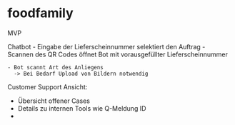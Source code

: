 # foodfamily
MVP


  Chatbot
    - Eingabe der Lieferscheinnummer selektiert den Auftrag
    - Scannen des QR Codes öffnet Bot mit vorausgefüllter Lieferscheinnummer

    - Bot scannt Art des Anliegens
      -> Bei Bedarf Upload von Bildern notwendig



Customer Support Ansicht:

  - Übersicht offener Cases
  - Details zu internen Tools wie Q-Meldung ID
  - 
